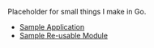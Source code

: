 
Placeholder for small things I make in Go.

- [Sample Application](./sampleapp/README.md)
- [Sample Re-usable Module](./samplemodule/README.md)

